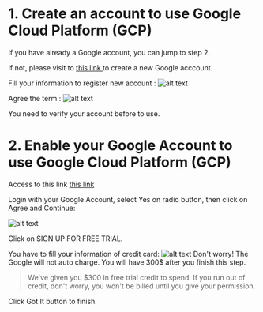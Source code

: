 
# 1. Create an account to use Google Cloud Platform (GCP) #

If you have already a Google account, you can jump to step 2.

If not, please visit to  [this link ](https://accounts.google.com/SignUp?hl=en) to create a new Google acccount.

Fill your information to register new account : 
![alt text](https://farm5.staticflickr.com/4409/36325283152_2f93e0b54e_o.jpg "Fill your information to register new account")

Agree the term : 
![alt text](https://farm5.staticflickr.com/4365/36096551520_4fccbb1dea_o.jpg "Agree the term")

You need to verify your account before to use.

# 2. Enable your Google Account to use Google Cloud Platform (GCP) #

Access to this link [this link](http://console.cloud.google.com)

Login with your Google Account, select Yes on radio button, then click on Agree and Continue:

![alt text](https://farm5.staticflickr.com/4372/36356121721_fa723f513b_o.jpg "Sign up for free trial to use GCP")

Click on SIGN UP FOR FREE TRIAL.

 You have to fill your information of credit card:
 ![alt text](https://farm5.staticflickr.com/4420/36096552250_47f1549f3e_o.jpg "Accep the term")
 Don't worry! The Google will not auto charge. 
 You will have 300$ after you finish this step.

 > We've given you $300 in free trial credit to spend. If you run out of credit, don't worry, you won't be billed until you give your permission.

Click Got It button to finish.

